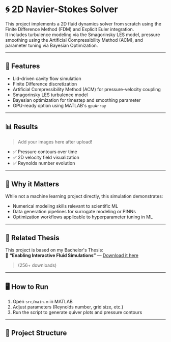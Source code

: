 # 🌀 2D Navier-Stokes Solver

This project implements a 2D fluid dynamics solver from scratch using the Finite Difference Method (FDM) and Explicit Euler integration.  
It includes turbulence modeling via the Smagorinsky LES model, pressure smoothing using the Artificial Compressibility Method (ACM), and parameter tuning via Bayesian Optimization.

---

## 🔧 Features

- Lid-driven cavity flow simulation
- Finite Difference discretization
- Artificial Compressibility Method (ACM) for pressure-velocity coupling
- Smagorinsky LES turbulence model
- Bayesian optimization for timestep and smoothing parameter
- GPU-ready option using MATLAB's `gpuArray`

---

## 📊 Results

> Add your images here after upload!

- ✅ Pressure contours over time
- ✅ 2D velocity field visualization
- ✅ Reynolds number evolution

---

## 🧠 Why it Matters

While not a machine learning project directly, this simulation demonstrates:
- Numerical modeling skills relevant to scientific ML
- Data generation pipelines for surrogate modeling or PINNs
- Optimization workflows applicable to hyperparameter tuning in ML

---

## 📘 Related Thesis

This project is based on my Bachelor's Thesis:  
📄 **“Enabling Interactive Fluid Simulations”** — [Download it here](YOUR_LINK_HERE)  
> (256+ downloads)

---

## 🖥️ How to Run

1. Open `src/main.m` in MATLAB
2. Adjust parameters (Reynolds number, grid size, etc.)
3. Run the script to generate quiver plots and pressure contours

---

## 📁 Project Structure

